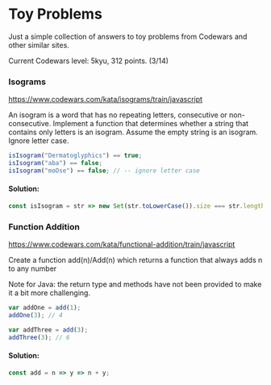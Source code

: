 # Toy Problems

Just a simple collection of answers to toy problems from Codewars and other similar sites.

Current Codewars level: 5kyu, 312 points. (3/14)

### Isograms

https://www.codewars.com/kata/isograms/train/javascript

An isogram is a word that has no repeating letters, consecutive or non-consecutive. Implement a function that determines whether a string that contains only letters is an isogram. Assume the empty string is an isogram. Ignore letter case.

```javascript
isIsogram("Dermatoglyphics") == true;
isIsogram("aba") == false;
isIsogram("moOse") == false; // -- ignore letter case
```

#### Solution:

```javascript
const isIsogram = str => new Set(str.toLowerCase()).size === str.length;
```

### Function Addition

https://www.codewars.com/kata/functional-addition/train/javascript

Create a function add(n)/Add(n) which returns a function that always adds n to any number

Note for Java: the return type and methods have not been provided to make it a bit more challenging.

```javascript
var addOne = add(1);
addOne(3); // 4

var addThree = add(3);
addThree(3); // 6
```

#### Solution:

```javascript
const add = n => y => n + y;
```
